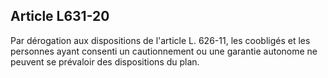 Article L631-20
----
Par dérogation aux dispositions de l'article L. 626-11, les coobligés et les
personnes ayant consenti un cautionnement ou une garantie autonome ne peuvent se
prévaloir des dispositions du plan.
